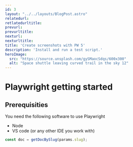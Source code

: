 ```yaml
---
id: 3
layout: "../../layouts/BlogPost.astro"
relatedurl:
retlatedurltitle:
prevurl: 
prevurltitle: 
nexturl: 
nexturltitle: 
title: 'Create screenshots with PW 5'
description: 'Install and run a test script.'
heroImage:
  src: "https://source.unsplash.com/gySMaocSdqs/600x300"
  alt: "Space shuttle leaving curved trail in the sky 12"
---
```


# Playwright getting started

## Prerequisities
You need the following software to use Playwright
- Node 
- VS code (or any other IDE you work with)




```js
const doc = getDocBySlug(params.slug);
```